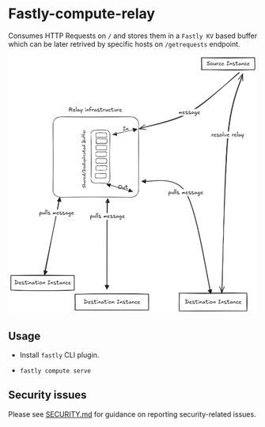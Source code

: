 # Fastly-compute-relay

Consumes HTTP Requests on `/` and stores them in a `Fastly KV` based buffer which can be later retrived by specific hosts on `/getrequests` endpoint.

![flow diagram](https://raw.githubusercontent.com/flouthoc/fastly-compute-relay/main/assets/Untitled-2024-08-08-1011.png)

## Usage

* Install `fastly` CLI plugin.

* `fastly compute serve`

## Security issues

Please see [SECURITY.md](SECURITY.md) for guidance on reporting security-related issues.
